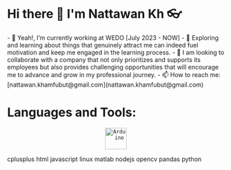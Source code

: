 <H1> Hi there 👋 I'm Nattawan Kh 👓 </H1>
- 🔭 Yeah!, I’m currently working at WEDO [July 2023 - NOW]
- 📖 Exploring and learning about things that genuinely attract me can indeed fuel motivation and keep me engaged in the learning process.
- 👯 I am looking to collaborate with a company that not only prioritizes and supports its employees but also provides challenging opportunities that will encourage me to advance and grow in my professional journey.
- 📫 How to reach me: [nattawan.khamfubut@gmail.com](nattawan.khamfubut@gmail.com)

<H1>Languages and Tools: </H1>
<div align="center">
	<code><img width="50" src="https://github.com/marwin1991/profile-technology-icons/assets/136815194/a57a85ba-e2dd-4036-85b6-7e1532391627" alt="Arduino" title="Arduino"/></code>
</div>


 cplusplus html javascript linux matlab nodejs opencv pandas python 

